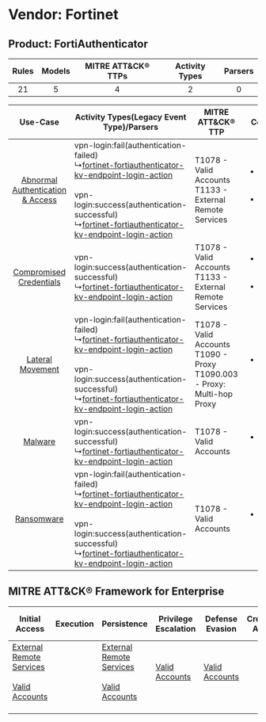 Vendor: Fortinet
================
Product: FortiAuthenticator
---------------------------
| Rules | Models | MITRE ATT&CK® TTPs | Activity Types | Parsers |
|:-----:|:------:|:------------------:|:--------------:|:-------:|
|  21   |   5    |         4          |       2        |    0    |

|    Use-Case    | Activity Types(Legacy Event Type)/Parsers    | MITRE ATT&CK® TTP    | Content    |
|:----:| ---- | ---- | ---- |
| [Abnormal Authentication & Access](../../../UseCases/uc_abnormal_authentication_&_access.md) |  vpn-login:fail(authentication-failed)<br> ↳[fortinet-fortiauthenticator-kv-endpoint-login-action](Ps/pC_fortinetfortiauthenticatorkvendpointloginaction.md)<br><br> vpn-login:success(authentication-successful)<br> ↳[fortinet-fortiauthenticator-kv-endpoint-login-action](Ps/pC_fortinetfortiauthenticatorkvendpointloginaction.md)<br> | T1078 - Valid Accounts<br>T1133 - External Remote Services<br>    | [<ul><li>14 Rules</li></ul><ul><li>4 Models</li></ul>](RM/r_m_fortinet_fortiauthenticator_Abnormal_Authentication_&_Access.md) |
|          [Compromised Credentials](../../../UseCases/uc_compromised_credentials.md)          |  vpn-login:success(authentication-successful)<br> ↳[fortinet-fortiauthenticator-kv-endpoint-login-action](Ps/pC_fortinetfortiauthenticatorkvendpointloginaction.md)<br>    | T1078 - Valid Accounts<br>T1133 - External Remote Services<br>    | [<ul><li>7 Rules</li></ul><ul><li>4 Models</li></ul>](RM/r_m_fortinet_fortiauthenticator_Compromised_Credentials.md)    |
|    [Lateral Movement](../../../UseCases/uc_lateral_movement.md)    |  vpn-login:fail(authentication-failed)<br> ↳[fortinet-fortiauthenticator-kv-endpoint-login-action](Ps/pC_fortinetfortiauthenticatorkvendpointloginaction.md)<br><br> vpn-login:success(authentication-successful)<br> ↳[fortinet-fortiauthenticator-kv-endpoint-login-action](Ps/pC_fortinetfortiauthenticatorkvendpointloginaction.md)<br> | T1078 - Valid Accounts<br>T1090 - Proxy<br>T1090.003 - Proxy: Multi-hop Proxy<br> | [<ul><li>1 Rules</li></ul>](RM/r_m_fortinet_fortiauthenticator_Lateral_Movement.md)    |
|    [Malware](../../../UseCases/uc_malware.md)    |  vpn-login:success(authentication-successful)<br> ↳[fortinet-fortiauthenticator-kv-endpoint-login-action](Ps/pC_fortinetfortiauthenticatorkvendpointloginaction.md)<br>    | T1078 - Valid Accounts<br>    | [<ul><li>1 Rules</li></ul>](RM/r_m_fortinet_fortiauthenticator_Malware.md)    |
|    [Ransomware](../../../UseCases/uc_ransomware.md)    |  vpn-login:fail(authentication-failed)<br> ↳[fortinet-fortiauthenticator-kv-endpoint-login-action](Ps/pC_fortinetfortiauthenticatorkvendpointloginaction.md)<br><br> vpn-login:success(authentication-successful)<br> ↳[fortinet-fortiauthenticator-kv-endpoint-login-action](Ps/pC_fortinetfortiauthenticatorkvendpointloginaction.md)<br> | T1078 - Valid Accounts<br>    | [<ul><li>1 Rules</li></ul>](RM/r_m_fortinet_fortiauthenticator_Ransomware.md)    |

MITRE ATT&CK® Framework for Enterprise
--------------------------------------
| Initial Access                                                                                                                                   | Execution | Persistence                                                                                                                                      | Privilege Escalation                                                | Defense Evasion                                                     | Credential Access | Discovery | Lateral Movement | Collection | Command and Control                                                                                                                       | Exfiltration | Impact |
| ------------------------------------------------------------------------------------------------------------------------------------------------ | --------- | ------------------------------------------------------------------------------------------------------------------------------------------------ | ------------------------------------------------------------------- | ------------------------------------------------------------------- | ----------------- | --------- | ---------------- | ---------- | ----------------------------------------------------------------------------------------------------------------------------------------- | ------------ | ------ |
| [External Remote Services](https://attack.mitre.org/techniques/T1133)<br><br>[Valid Accounts](https://attack.mitre.org/techniques/T1078)<br><br> |           | [External Remote Services](https://attack.mitre.org/techniques/T1133)<br><br>[Valid Accounts](https://attack.mitre.org/techniques/T1078)<br><br> | [Valid Accounts](https://attack.mitre.org/techniques/T1078)<br><br> | [Valid Accounts](https://attack.mitre.org/techniques/T1078)<br><br> |                   |           |                  |            | [Proxy: Multi-hop Proxy](https://attack.mitre.org/techniques/T1090/003)<br><br>[Proxy](https://attack.mitre.org/techniques/T1090)<br><br> |              |        |